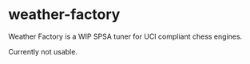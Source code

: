 # weather-factory

Weather Factory is a WIP SPSA tuner for UCI compliant chess engines.

Currently not usable.
